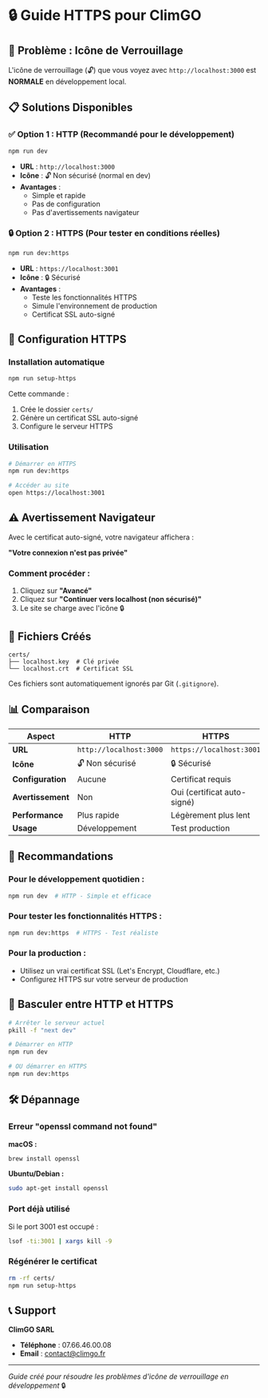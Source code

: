 # 🔒 Guide HTTPS pour ClimGO

## 🎯 Problème : Icône de Verrouillage

L'icône de verrouillage (🔓) que vous voyez avec `http://localhost:3000` est **NORMALE** en développement local.

## 📋 Solutions Disponibles

### ✅ Option 1 : HTTP (Recommandé pour le développement)

```bash
npm run dev
```

- **URL** : `http://localhost:3000`
- **Icône** : 🔓 Non sécurisé (normal en dev)
- **Avantages** : 
  - Simple et rapide
  - Pas de configuration
  - Pas d'avertissements navigateur

### 🔒 Option 2 : HTTPS (Pour tester en conditions réelles)

```bash
npm run dev:https
```

- **URL** : `https://localhost:3001`
- **Icône** : 🔒 Sécurisé
- **Avantages** :
  - Teste les fonctionnalités HTTPS
  - Simule l'environnement de production
  - Certificat SSL auto-signé

## 🚀 Configuration HTTPS

### Installation automatique

```bash
npm run setup-https
```

Cette commande :
1. Crée le dossier `certs/`
2. Génère un certificat SSL auto-signé
3. Configure le serveur HTTPS

### Utilisation

```bash
# Démarrer en HTTPS
npm run dev:https

# Accéder au site
open https://localhost:3001
```

## ⚠️ Avertissement Navigateur

Avec le certificat auto-signé, votre navigateur affichera :

**"Votre connexion n'est pas privée"**

### Comment procéder :

1. Cliquez sur **"Avancé"**
2. Cliquez sur **"Continuer vers localhost (non sécurisé)"**
3. Le site se charge avec l'icône 🔒

## 🔧 Fichiers Créés

```
certs/
├── localhost.key  # Clé privée
└── localhost.crt  # Certificat SSL
```

Ces fichiers sont automatiquement ignorés par Git (`.gitignore`).

## 📊 Comparaison

| Aspect | HTTP | HTTPS |
|--------|------|-------|
| **URL** | `http://localhost:3000` | `https://localhost:3001` |
| **Icône** | 🔓 Non sécurisé | 🔒 Sécurisé |
| **Configuration** | Aucune | Certificat requis |
| **Avertissement** | Non | Oui (certificat auto-signé) |
| **Performance** | Plus rapide | Légèrement plus lent |
| **Usage** | Développement | Test production |

## 🎯 Recommandations

### Pour le développement quotidien :
```bash
npm run dev  # HTTP - Simple et efficace
```

### Pour tester les fonctionnalités HTTPS :
```bash
npm run dev:https  # HTTPS - Test réaliste
```

### Pour la production :
- Utilisez un vrai certificat SSL (Let's Encrypt, Cloudflare, etc.)
- Configurez HTTPS sur votre serveur de production

## 🔄 Basculer entre HTTP et HTTPS

```bash
# Arrêter le serveur actuel
pkill -f "next dev"

# Démarrer en HTTP
npm run dev

# OU démarrer en HTTPS
npm run dev:https
```

## 🛠️ Dépannage

### Erreur "openssl command not found"

**macOS :**
```bash
brew install openssl
```

**Ubuntu/Debian :**
```bash
sudo apt-get install openssl
```

### Port déjà utilisé

Si le port 3001 est occupé :
```bash
lsof -ti:3001 | xargs kill -9
```

### Régénérer le certificat

```bash
rm -rf certs/
npm run setup-https
```

## 📞 Support

**ClimGO SARL**
- **Téléphone** : 07.66.46.00.08
- **Email** : contact@climgo.fr

---

*Guide créé pour résoudre les problèmes d'icône de verrouillage en développement* 🔒
